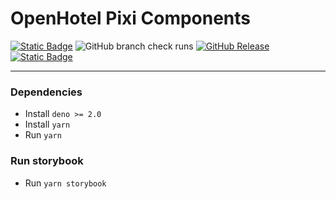 # OpenHotel Pixi Components

[![Static Badge](https://img.shields.io/badge/CC_BY--SA_4.0-blue?style=for-the-badge&color=gray)](/LICENSE)
![GitHub branch check runs](https://img.shields.io/github/check-runs/openhotel/pixi-components/master?style=for-the-badge)
[![GitHub Release](https://img.shields.io/github/v/release/openhotel/pixi-components?style=for-the-badge)](https://github.com/openhotel/components/releases/latest)
[![Static Badge](https://img.shields.io/badge/discord-b?style=for-the-badge&logo=discord&color=white)](https://discord.gg/qBZfPdNWUj)

---

### Dependencies

- Install `deno >= 2.0`
- Install `yarn`
- Run `yarn`

### Run storybook

- Run `yarn storybook`
